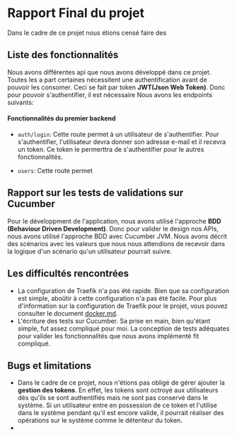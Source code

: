 # Rapport Final du projet
Dans le cadre de ce projet nous étions censé faire des 

## Liste des fonctionnalités
 Nous avons différentes api que nous avons développé dans ce projet. Toutes les a part certaines nécessitent une authentification avant de pouvoir les consomer. Ceci se fait par token **JWT(Json Web Token)**.
Donc pour pouvoir s'authentifier, il est nécessaire  Nous avons les endpoints suivants:

#### Fonctionnalités du premier backend
- `auth/login`: Cette route permet à un utilisateur de s'authentifier. Pour s'authentifier, l'utilisateur devra donner son adresse e-mail et il recevra un token. Ce token le permerttra de s'authentifier pour le autres fonctionnalités.

- `users`: Cette route permet 

## Rapport sur les tests de validations sur Cucumber
Pour le développment de l'application, nous avons utilisé l'approche __BDD (Behaviour Driven Development)__. Donc pour valider le design nos APIs, nous avons utilisé l'approche BDD avec Cucumber JVM. Nous avons décrit des scénarios avec les valeurs que nous nous attendions de recevoir dans la logique d'un scénario qu'un utilisateur pourrait suivre.

## Les difficultés rencontrées
- La configuration de Traefik n'a pas été rapide. Bien que sa configuration est simple, aboûtir à cette configuration n'a pas été facile. Pour plus d'information sur la configuration de Traefik pour le projet, vous pouvez consulter le document [docker.md](./docker.md).
- L'écriture des tests sur Cucumber. Sa prise en main, bien qu'étant simple, fut assez compliqué pour moi. La conception de tests adéquates pour valider les fonctionnalités que nous avons implémenté fit compliqué.

## Bugs et limitations
- Dans le cadre de ce projet, nous n'étions pas obligé de gérer ajouter la __gestion des tokens__. En effet, les tokens sont octroyé aux utilisateurs dès qu'ils se sont authentifiés mais ne sont pas conservé dans le système. Si un utilisateur entre en possession de ce token et l'utilise dans le système pendant qu'il est encore valide, il pourrait réaliser des opérations sur le système comme le détenteur du token.
- 